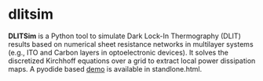 # dlitsim
**DLITSim** is a Python tool to simulate Dark Lock-In Thermography (DLIT) results based on numerical sheet resistance networks in multilayer systems (e.g., ITO and Carbon layers in optoelectronic devices). It solves the discretized Kirchhoff equations over a grid to extract local power dissipation maps. A pyodide based [demo](https://raw.githubusercontent.com/cbaretzky/dlitsim/refs/heads/main/standalone.html) is available in standlone.html. 
